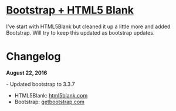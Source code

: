 # [Bootstrap + HTML5 Blank](http://html5blank.com)

I've start with HTML5Blank but cleaned it up a little more and added Bootstrap. Will try to keep this updated as bootstrap updates.

# Changelog
**August 22, 2016**

\- Updated bootstrap to 3.3.7


* HTML5Blank: [html5blank.com](http://html5blank.com)
* Bootstrap: [getbootstrap.com](http://getbootstrap.com)
